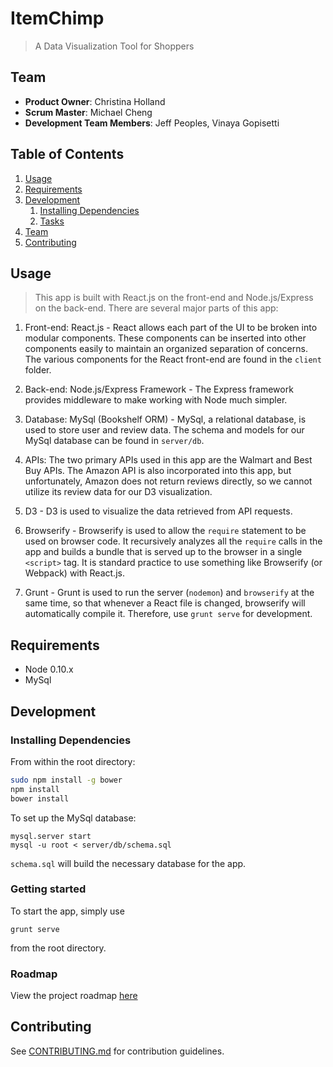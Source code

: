 # ItemChimp

> A Data Visualization Tool for Shoppers

## Team

  - __Product Owner__: Christina Holland
  - __Scrum Master__: Michael Cheng
  - __Development Team Members__: Jeff Peoples, Vinaya Gopisetti

## Table of Contents

1. [Usage](#Usage)
1. [Requirements](#requirements)
1. [Development](#development)
    1. [Installing Dependencies](#installing-dependencies)
    1. [Tasks](#tasks)
1. [Team](#team)
1. [Contributing](#contributing)

## Usage

> This app is built with React.js on the front-end and Node.js/Express on the back-end. There are several major parts of this app:

1. Front-end: React.js - React allows each part of the UI to be broken into modular components. These components can be inserted into other components easily to maintain an organized separation of concerns. The various components for the React front-end are found in the `client` folder.

1. Back-end: Node.js/Express Framework - The Express framework provides middleware to make working with Node much simpler.

1. Database: MySql (Bookshelf ORM) - MySql, a relational database, is used to store user and review data. The schema and models for our MySql database can be found in `server/db`. 

1. APIs: The two primary APIs used in this app are the Walmart and Best Buy APIs. The Amazon API is also incorporated into this app, but unfortunately, Amazon does not return reviews directly, so we cannot utilize its review data for our D3 visualization.

1. D3 - D3 is used to visualize the data retrieved from API requests.

1. Browserify - Browserify is used to allow the `require` statement to be used on browser code. It recursively analyzes all the `require` calls in the app and builds a bundle that is served up to the browser in a single `<script>` tag. It is standard practice to use something like Browserify (or Webpack) with React.js.

1. Grunt - Grunt is used to run the server (`nodemon`) and `browserify` at the same time, so that whenever a React file is changed, browserify will automatically compile it. Therefore, use `grunt serve` for development.

## Requirements

- Node 0.10.x
- MySql

## Development

### Installing Dependencies

From within the root directory:

```sh
sudo npm install -g bower
npm install
bower install
```

To set up the MySql database:

```
mysql.server start
mysql -u root < server/db/schema.sql
```

`schema.sql` will build the necessary database for the app.

### Getting started

To start the app, simply use

`grunt serve`

from the root directory.

### Roadmap

View the project roadmap [here](https://github.com/PebbleFrame/pebbleframe/issues)


## Contributing

See [CONTRIBUTING.md](CONTRIBUTING.md) for contribution guidelines.
